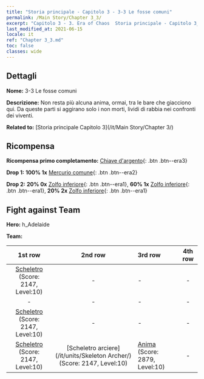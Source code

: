 ```yaml
---
title: "Storia principale - Capitolo 3 - 3-3 Le fosse comuni"
permalink: /Main Story/Chapter 3_3/
excerpt: "Capitolo 3 - 3. Era of Chaos  Storia principale - Capitolo 3_3. 3-3 Le fosse comuni"
last_modified_at: 2021-06-15
locale: it
ref: "Chapter 3_3.md"
toc: false
classes: wide
---
```


## Dettagli

 **Nome:** 3-3 Le fosse comuni

 **Descrizione:** Non resta più alcuna anima, ormai, tra le bare che giacciono qui. Da queste parti si aggirano solo i non morti, lividi di rabbia nei confronti dei viventi.

 **Related to:** [Storia principale Capitolo 3](/it/Main Story/Chapter 3/)

## Ricompensa

 **Ricompensa primo completamento:** [Chiave d'argento](/ItemsIT/con_693/){: .btn .btn--era3}

 **Drop 1:** **100% 1x** [Mercurio comune](/ItemsIT/mat_8/){: .btn .btn--era2}

 **Drop 2:** **20% 0x** [Zolfo inferiore](/ItemsIT/mat_3/){: .btn .btn--era1}, **60% 1x** [Zolfo inferiore](/ItemsIT/mat_3/){: .btn .btn--era1}, **20% 2x** [Zolfo inferiore](/ItemsIT/mat_3/){: .btn .btn--era1}


## Fight against Team
 **Hero:** h_Adelaide

 **Team:**


  | 1st row | 2nd row | 3rd row | 4th row |
  |:----:|:----:|:----|:----:|
  | [Scheletro](/it/units/Skeleton/) (Score: 2147, Level:10)  | - | - | - |
  | - | - | - | - |
  | [Scheletro](/it/units/Skeleton/) (Score: 2147, Level:10)  | - | - | - |
  | [Scheletro](/it/units/Skeleton/) (Score: 2147, Level:10)  | [Scheletro arciere](/it/units/Skeleton Archer/) (Score: 2147, Level:10)  | [Anima](/it/units/Wight/) (Score: 2879, Level:10)  | - |


